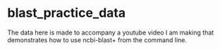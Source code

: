 # blast_practice_data
The data here is made to accompany a youtube video I am making that demonstrates how to use ncbi-blast+ from the command line.
